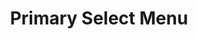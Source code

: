 ---
title: Primary Select Menu
category: Application
paid: true
isActive: false
ltr: {"vue":{"vueCss":[],"vueTail":[]},"preview":"function App() {\n\n    const menuItems = [\n        \"Software engineer\", \"Project manager\", \"IT manager\",\n        \"UI / UX designer\", \"Full-stack engineer\", \"Front-end enginner\",\n        \"Marketing manager\", \"embded system enginner\"\n    ]\n\n    const [selectedItem, setSelectedItem] = React.useState({\n        item: menuItems[0],\n        idx: 0\n    })\n    const [state, setState] = React.useState(false)\n    const selectMenuRef = React.useRef()\n\n    React.useEffect(() => {\n        \n        const handleSelectMenu = (e) => {\n            if (!selectMenuRef.current.contains(e.target)) {\n                setState(false)\n            }\n            console.log();\n        }\n\n        document.addEventListener('click', handleSelectMenu)\n        document.querySelectorAll(\".iframes\")\n        .forEach(el => {\n            el.contentWindow.document.addEventListener('click', handleSelectMenu)\n        })\n    }, [])\n\n    return (\n        <div className=\"relative max-w-xs px-4 mx-auto py-12 text-[15px]\">\n            <button ref={selectMenuRef} className=\"flex items-center justify-between w-full px-3 py-2 text-gray-500 bg-white border rounded-md shadow-sm cursor-default outline-none focus:border-indigo-600\" \n                aria-haspopup=\"true\" \n                aria-expanded=\"true\"\n                onClick={() => setState(!state)}\n            >\n                { selectedItem.item }\n                <svg xmlns=\"http://www.w3.org/2000/svg\" className=\"w-6 h-6 text-gray-400\" fill=\"none\" viewBox=\"0 0 24 24\" stroke=\"currentColor\">\n                    <path strokeLinecap=\"round\" strokeLinejoin=\"round\" strokeWidth={2} d=\"M8 9l4-4 4 4m0 6l-4 4-4-4\" />\n                </svg>\n            </button>\n            \n            {\n                state ? (\n                    <div className=\"relative w-full\">\n                        <ul className=\"w-full mt-3 overflow-y-auto bg-white border rounded-md shadow-sm max-h-64\" role=\"listbox\">\n                            {\n                                menuItems.map((el, idx) => (\n                                    <li\n                                        key={idx}\n                                        onClick={() => setSelectedItem({\n                                            item: el,\n                                            idx\n                                        })}\n                                        role=\"option\"\n                                        className={`${selectedItem.idx == idx ? 'text-indigo-600 bg-indigo-50' : ''} flex items-center justify-between px-3 cursor-default py-2 duration-150 text-gray-500 hover:text-indigo-600 hover:bg-indigo-50`}\n                                    >\n                                        { el }\n                                        {\n                                            selectedItem.idx == idx ? (\n                                                <svg xmlns=\"http://www.w3.org/2000/svg\" className=\"w-5 h-5 text-indigo-600\" viewBox=\"0 0 20 20\" fill=\"currentColor\">\n                                                    <path fillRule=\"evenodd\" d=\"M16.707 5.293a1 1 0 010 1.414l-8 8a1 1 0 01-1.414 0l-4-4a1 1 0 011.414-1.414L8 12.586l7.293-7.293a1 1 0 011.414 0z\" clipRule=\"evenodd\" />\n                                                </svg>\n                                            ) : ''\n                                        }\n                                    </li>\n                                ))\n                            }\n                        </ul>\n                    </div>\n                ) : ''\n            }\n        </div>\n    )\n}","react":{"jsxCss":[{"label":"App.jsx","code":"import { useEffect, useRef, useState } from \"react\"\n\nexport default () => {\n\n    const menuItems = [\n        \"Software engineer\", \"Project manager\", \"IT manager\",\n        \"UI / UX designer\", \"Full-stack engineer\", \"Front-end enginner\",\n        \"Marketing manager\", \"embded system enginner\"\n    ]\n\n    const [selectedItem, setSelectedItem] = useState({\n        item: menuItems[0],\n        idx: 0\n    })\n    const [state, setState] = useState(false)\n    const selectMenuRef = useRef()\n\n    useEffect(() => {\n        \n        const handleSelectMenu = (e) => {\n            if (!selectMenuRef.current.contains(e.target)) {\n                setState(false)\n            }\n        }\n\n        document.addEventListener('click', handleSelectMenu)\n\n    }, [])\n\n    return (\n        <div className=\"select-menu-primary\">\n            <button ref={selectMenuRef} className=\"select-menu-btn\" \n                aria-haspopup=\"true\" \n                aria-expanded=\"true\"\n                onClick={() => setState(!state)}\n            >\n                { selectedItem.item }\n                <svg xmlns=\"http://www.w3.org/2000/svg\" fill=\"none\" viewBox=\"0 0 24 24\" stroke=\"currentColor\">\n                    <path strokeLinecap=\"round\" strokeLinejoin=\"round\" strokeWidth={2} d=\"M8 9l4-4 4 4m0 6l-4 4-4-4\" />\n                </svg>\n            </button>\n            \n            {\n                state ? (\n                    <div className=\"items-container\">\n                        <ul className=\"items-list\" role=\"listbox\">\n                            {\n                                menuItems.map((el, idx) => (\n                                    <li\n                                        key={idx}\n                                        onClick={() => setSelectedItem({\n                                            item: el,\n                                            idx\n                                        })}\n                                        role=\"option\"\n                                        className={`${selectedItem.idx == idx ? 'active' : ''} item`}\n                                    >\n                                        { el }\n                                        {\n                                            selectedItem.idx == idx ? (\n                                                <svg xmlns=\"http://www.w3.org/2000/svg\" viewBox=\"0 0 20 20\" fill=\"currentColor\">\n                                                    <path fillRule=\"evenodd\" d=\"M16.707 5.293a1 1 0 010 1.414l-8 8a1 1 0 01-1.414 0l-4-4a1 1 0 011.414-1.414L8 12.586l7.293-7.293a1 1 0 011.414 0z\" clipRule=\"evenodd\" />\n                                                </svg>\n                                            ) : ''\n                                        }\n                                    </li>\n                                ))\n                            }\n                        </ul>\n                    </div>\n                ) : ''\n            }\n        </div>\n    )\n}"},{"code":".select-menu-primary {\n  position: relative;\n  max-width: 20rem;\n  padding-left: 1rem;\n  padding-right: 1rem;\n  margin: 3rem auto 0px auto;\n  font-size: 15px;\n}\n.select-menu-primary .select-menu-btn {\n  display: flex;\n  align-items: center;\n  justify-content: space-between;\n  width: 100%;\n  padding: 0.5rem 0.75rem 0.5rem 0.75rem;\n  color: #6b7280;\n  background-color: #FFF;\n  border: solid 1px #e5e7eb;\n  border-radius: 0.375rem;\n  box-shadow: 0 1px 2px 0 #0000000d;\n  cursor: default;\n  outline: none;\n}\n.select-menu-primary .select-menu-btn:focus {\n  border-color: #4f46e5;\n}\n.select-menu-primary .select-menu-btn svg {\n  width: 1.5rem;\n  height: 1.5rem;\n  color: #9ca3af;\n}\n.select-menu-primary .items-container {\n  position: relative;\n  width: 100%;\n}\n.select-menu-primary .items-container .items-list {\n  position: absolute;\n  width: 100%;\n  margin-top: 0.75rem;\n  overflow-y: auto;\n  background-color: #FFF;\n  border: solid 1px #e5e7eb;\n  border-radius: 0.375rem;\n  box-shadow: 0 1px 2px 0 #0000000d;\n  max-height: 16rem;\n}\n.select-menu-primary .items-container .items-list .item {\n  display: flex;\n  align-items: center;\n  justify-content: space-between;\n  padding: 0.5rem 0.75rem 0.5rem 0.75rem;\n  cursor: default;\n  transition-duration: 150ms;\n  color: #6b7280;\n}\n.select-menu-primary .items-container .items-list .item:hover {\n  color: #4f46e5;\n  background-color: #eef2ff;\n}\n.select-menu-primary .items-container .items-list .item svg {\n  width: 1.25rem;\n  height: 1.25rem;\n  color: #4f46e5;\n}\n.select-menu-primary .items-container .items-list .active {\n  color: #4f46e5;\n  background-color: #eef2ff;\n}","label":"style.css"}],"jsxTail":[{"code":"import { useEffect, useRef, useState } from \"react\"\n\nexport default () => {\n\n    const menuItems = [\n        \"Software engineer\", \"Project manager\", \"IT manager\",\n        \"UI / UX designer\", \"Full-stack engineer\", \"Front-end enginner\",\n        \"Marketing manager\", \"embded system enginner\"\n    ]\n\n    const [selectedItem, setSelectedItem] = useState({\n        item: menuItems[0],\n        idx: 0\n    })\n    const [state, setState] = useState(false)\n    const selectMenuRef = useRef()\n\n    useEffect(() => {\n        \n        const handleSelectMenu = (e) => {\n            if (!selectMenuRef.current.contains(e.target)) {\n                setState(false)\n            }\n        }\n\n        document.addEventListener('click', handleSelectMenu)\n\n    }, [])\n\n    return (\n        <div className=\"relative max-w-xs px-4 mx-auto mt-12 text-[15px]\">\n            <button ref={selectMenuRef} className=\"flex items-center justify-between w-full px-3 py-2 text-gray-500 bg-white border rounded-md shadow-sm cursor-default outline-none focus:border-indigo-600\" \n                aria-haspopup=\"true\" \n                aria-expanded=\"true\"\n                onClick={() => setState(!state)}\n            >\n                { selectedItem.item }\n                <svg xmlns=\"http://www.w3.org/2000/svg\" className=\"w-6 h-6 text-gray-400\" fill=\"none\" viewBox=\"0 0 24 24\" stroke=\"currentColor\">\n                    <path strokeLinecap=\"round\" strokeLinejoin=\"round\" strokeWidth={2} d=\"M8 9l4-4 4 4m0 6l-4 4-4-4\" />\n                </svg>\n            </button>\n            \n            {\n                state ? (\n                    <div className=\"relative w-full\">\n                        <ul className=\"absolute w-full mt-3 overflow-y-auto bg-white border rounded-md shadow-sm max-h-64\" role=\"listbox\">\n                            {\n                                menuItems.map((el, idx) => (\n                                    <li\n                                        key={idx}\n                                        onClick={() => setSelectedItem({\n                                            item: el,\n                                            idx\n                                        })}\n                                        role=\"option\"\n                                        className={`${selectedItem.idx == idx ? 'text-indigo-600 bg-indigo-50' : ''} flex items-center justify-between px-3 cursor-default py-2 duration-150 text-gray-500 hover:text-indigo-600 hover:bg-indigo-50`}\n                                    >\n                                        { el }\n                                        {\n                                            selectedItem.idx == idx ? (\n                                                <svg xmlns=\"http://www.w3.org/2000/svg\" className=\"w-5 h-5 text-indigo-600\" viewBox=\"0 0 20 20\" fill=\"currentColor\">\n                                                    <path fillRule=\"evenodd\" d=\"M16.707 5.293a1 1 0 010 1.414l-8 8a1 1 0 01-1.414 0l-4-4a1 1 0 011.414-1.414L8 12.586l7.293-7.293a1 1 0 011.414 0z\" clipRule=\"evenodd\" />\n                                                </svg>\n                                            ) : ''\n                                        }\n                                    </li>\n                                ))\n                            }\n                        </ul>\n                    </div>\n                ) : ''\n            }\n        </div>\n    )\n}","label":"App.jsx"}]}}
rtl: {"react":{"jsxCss":[{"code":"import { useEffect, useRef, useState } from \"react\"\n\nexport default () => {\n\n    const menuItems = [\n        \"مهندس برمجيات\", \"مدير المشروع\", \"مدير تكنولوجيا المعلومات\",\n        \"مصمم UI / UX\", \"مهندس Full-stack\", \"مهندس Front-end\",\n        \"مدير تسويق\", \"مهندس نظام مضمن\"\n    ]\n\n    const [selectedItem, setSelectedItem] = useState({\n        item: menuItems[0],\n        idx: 0\n    })\n    const [state, setState] = useState(false)\n    const selectMenuRef = useRef()\n\n    useEffect(() => {\n        \n        const handleSelectMenu = (e) => {\n            if (!selectMenuRef.current.contains(e.target)) {\n                setState(false)\n            }\n        }\n\n        document.addEventListener('click', handleSelectMenu)\n\n    }, [])\n\n    return (\n        <div className=\"select-menu-primary\">\n            <button ref={selectMenuRef} className=\"select-menu-btn\" \n                aria-haspopup=\"true\" \n                aria-expanded=\"true\"\n                onClick={() => setState(!state)}\n            >\n                { selectedItem.item }\n                <svg xmlns=\"http://www.w3.org/2000/svg\" fill=\"none\" viewBox=\"0 0 24 24\" stroke=\"currentColor\">\n                    <path strokeLinecap=\"round\" strokeLinejoin=\"round\" strokeWidth={2} d=\"M8 9l4-4 4 4m0 6l-4 4-4-4\" />\n                </svg>\n            </button>\n            \n            {\n                state ? (\n                    <div className=\"items-container\">\n                        <ul className=\"items-list\" role=\"listbox\">\n                            {\n                                menuItems.map((el, idx) => (\n                                    <li\n                                        key={idx}\n                                        onClick={() => setSelectedItem({\n                                            item: el,\n                                            idx\n                                        })}\n                                        role=\"option\"\n                                        className={`${selectedItem.idx == idx ? 'active' : ''} item`}\n                                    >\n                                        { el }\n                                        {\n                                            selectedItem.idx == idx ? (\n                                                <svg xmlns=\"http://www.w3.org/2000/svg\" viewBox=\"0 0 20 20\" fill=\"currentColor\">\n                                                    <path fillRule=\"evenodd\" d=\"M16.707 5.293a1 1 0 010 1.414l-8 8a1 1 0 01-1.414 0l-4-4a1 1 0 011.414-1.414L8 12.586l7.293-7.293a1 1 0 011.414 0z\" clipRule=\"evenodd\" />\n                                                </svg>\n                                            ) : ''\n                                        }\n                                    </li>\n                                ))\n                            }\n                        </ul>\n                    </div>\n                ) : ''\n            }\n        </div>\n    )\n}","label":"App.jsx"},{"label":"style.css","code":".select-menu-primary {\n  position: relative;\n  max-width: 20rem;\n  padding-left: 1rem;\n  padding-right: 1rem;\n  margin: 3rem auto 0px auto;\n  font-size: 15px;\n}\n.select-menu-primary .select-menu-btn {\n  display: flex;\n  align-items: center;\n  justify-content: space-between;\n  width: 100%;\n  padding: 0.5rem 0.75rem 0.5rem 0.75rem;\n  color: #6b7280;\n  background-color: #FFF;\n  border: solid 1px #e5e7eb;\n  border-radius: 0.375rem;\n  box-shadow: 0 1px 2px 0 #0000000d;\n  cursor: default;\n  outline: none;\n}\n.select-menu-primary .select-menu-btn:focus {\n  border-color: #4f46e5;\n}\n.select-menu-primary .select-menu-btn svg {\n  width: 1.5rem;\n  height: 1.5rem;\n  color: #9ca3af;\n}\n.select-menu-primary .items-container {\n  position: relative;\n  width: 100%;\n}\n.select-menu-primary .items-container .items-list {\n  position: absolute;\n  width: 100%;\n  margin-top: 0.75rem;\n  overflow-y: auto;\n  background-color: #FFF;\n  border: solid 1px #e5e7eb;\n  border-radius: 0.375rem;\n  box-shadow: 0 1px 2px 0 #0000000d;\n  max-height: 16rem;\n}\n.select-menu-primary .items-container .items-list .item {\n  display: flex;\n  align-items: center;\n  justify-content: space-between;\n  padding: 0.5rem 0.75rem 0.5rem 0.75rem;\n  cursor: default;\n  transition-duration: 150ms;\n  color: #6b7280;\n}\n.select-menu-primary .items-container .items-list .item:hover {\n  color: #4f46e5;\n  background-color: #eef2ff;\n}\n.select-menu-primary .items-container .items-list .item svg {\n  width: 1.25rem;\n  height: 1.25rem;\n  color: #4f46e5;\n}\n.select-menu-primary .items-container .items-list .active {\n  color: #4f46e5;\n  background-color: #eef2ff;\n}"}],"jsxTail":[{"code":"import { useEffect, useRef, useState } from \"react\"\n\nexport default () => {\n\n    const menuItems = [\n        \"مهندس برمجيات\", \"مدير المشروع\", \"مدير تكنولوجيا المعلومات\",\n        \"مصمم UI / UX\", \"مهندس Full-stack\", \"مهندس Front-end\",\n        \"مدير تسويق\", \"مهندس نظام مضمن\"\n    ]\n\n    const [selectedItem, setSelectedItem] = useState({\n        item: menuItems[0],\n        idx: 0\n    })\n    const [state, setState] = useState(false)\n    const selectMenuRef = useRef()\n\n    useEffect(() => {\n        \n        const handleSelectMenu = (e) => {\n            if (!selectMenuRef.current.contains(e.target)) {\n                setState(false)\n            }\n            console.log();\n        }\n\n        document.addEventListener('click', handleSelectMenu)\n        document.querySelectorAll(\".iframes\")\n        .forEach(el => {\n            el.contentWindow.document.addEventListener('click', handleSelectMenu)\n        })\n    }, [])\n\n    return (\n        <div className=\"relative max-w-xs px-4 mx-auto py-12 text-[15px]\">\n            <button ref={selectMenuRef} className=\"flex items-center justify-between w-full px-3 py-2 text-gray-500 bg-white border rounded-md shadow-sm cursor-default outline-none focus:border-indigo-600\" \n                aria-haspopup=\"true\" \n                aria-expanded=\"true\"\n                onClick={() => setState(!state)}\n            >\n                { selectedItem.item }\n                <svg xmlns=\"http://www.w3.org/2000/svg\" className=\"w-6 h-6 text-gray-400\" fill=\"none\" viewBox=\"0 0 24 24\" stroke=\"currentColor\">\n                    <path strokeLinecap=\"round\" strokeLinejoin=\"round\" strokeWidth={2} d=\"M8 9l4-4 4 4m0 6l-4 4-4-4\" />\n                </svg>\n            </button>\n            \n            {\n                state ? (\n                    <div className=\"relative w-full\">\n                        <ul className=\"w-full mt-3 overflow-y-auto bg-white border rounded-md shadow-sm max-h-64\" role=\"listbox\">\n                            {\n                                menuItems.map((el, idx) => (\n                                    <li\n                                        key={idx}\n                                        onClick={() => setSelectedItem({\n                                            item: el,\n                                            idx\n                                        })}\n                                        role=\"option\"\n                                        className={`${selectedItem.idx == idx ? 'text-indigo-600 bg-indigo-50' : ''} flex items-center justify-between px-3 cursor-default py-2 duration-150 text-gray-500 hover:text-indigo-600 hover:bg-indigo-50`}\n                                    >\n                                        { el }\n                                        {\n                                            selectedItem.idx == idx ? (\n                                                <svg xmlns=\"http://www.w3.org/2000/svg\" className=\"w-5 h-5 text-indigo-600\" viewBox=\"0 0 20 20\" fill=\"currentColor\">\n                                                    <path fillRule=\"evenodd\" d=\"M16.707 5.293a1 1 0 010 1.414l-8 8a1 1 0 01-1.414 0l-4-4a1 1 0 011.414-1.414L8 12.586l7.293-7.293a1 1 0 011.414 0z\" clipRule=\"evenodd\" />\n                                                </svg>\n                                            ) : ''\n                                        }\n                                    </li>\n                                ))\n                            }\n                        </ul>\n                    </div>\n                ) : ''\n            }\n        </div>\n    )\n}","label":"App.jsx"}]},"preview":"function App() {\n\n    const menuItems = [\n        \"مهندس برمجيات\", \"مدير المشروع\", \"مدير تكنولوجيا المعلومات\",\n        \"مصمم UI / UX\", \"مهندس Full-stack\", \"مهندس Front-end\",\n        \"مدير تسويق\", \"مهندس نظام مضمن\"\n    ]\n\n    const [selectedItem, setSelectedItem] = React.useState({\n        item: menuItems[0],\n        idx: 0\n    })\n    const [state, setState] = React.useState(false)\n    const selectMenuRef = React.useRef()\n\n    React.useEffect(() => {\n        \n        const handleSelectMenu = (e) => {\n            if (!selectMenuRef.current.contains(e.target)) {\n                setState(false)\n            }\n            console.log();\n        }\n\n        document.addEventListener('click', handleSelectMenu)\n        document.querySelectorAll(\".iframes\")\n        .forEach(el => {\n            el.contentWindow.document.addEventListener('click', handleSelectMenu)\n        })\n    }, [])\n\n    return (\n        <div className=\"relative max-w-xs px-4 mx-auto py-12 text-[15px]\">\n            <button ref={selectMenuRef} className=\"flex items-center justify-between w-full px-3 py-2 text-gray-500 bg-white border rounded-md shadow-sm cursor-default outline-none focus:border-indigo-600\" \n                aria-haspopup=\"true\" \n                aria-expanded=\"true\"\n                onClick={() => setState(!state)}\n            >\n                { selectedItem.item }\n                <svg xmlns=\"http://www.w3.org/2000/svg\" className=\"w-6 h-6 text-gray-400\" fill=\"none\" viewBox=\"0 0 24 24\" stroke=\"currentColor\">\n                    <path strokeLinecap=\"round\" strokeLinejoin=\"round\" strokeWidth={2} d=\"M8 9l4-4 4 4m0 6l-4 4-4-4\" />\n                </svg>\n            </button>\n            \n            {\n                state ? (\n                    <div className=\"relative w-full\">\n                        <ul className=\"w-full mt-3 overflow-y-auto bg-white border rounded-md shadow-sm max-h-64\" role=\"listbox\">\n                            {\n                                menuItems.map((el, idx) => (\n                                    <li\n                                        key={idx}\n                                        onClick={() => setSelectedItem({\n                                            item: el,\n                                            idx\n                                        })}\n                                        role=\"option\"\n                                        className={`${selectedItem.idx == idx ? 'text-indigo-600 bg-indigo-50' : ''} flex items-center justify-between px-3 cursor-default py-2 duration-150 text-gray-500 hover:text-indigo-600 hover:bg-indigo-50`}\n                                    >\n                                        { el }\n                                        {\n                                            selectedItem.idx == idx ? (\n                                                <svg xmlns=\"http://www.w3.org/2000/svg\" className=\"w-5 h-5 text-indigo-600\" viewBox=\"0 0 20 20\" fill=\"currentColor\">\n                                                    <path fillRule=\"evenodd\" d=\"M16.707 5.293a1 1 0 010 1.414l-8 8a1 1 0 01-1.414 0l-4-4a1 1 0 011.414-1.414L8 12.586l7.293-7.293a1 1 0 011.414 0z\" clipRule=\"evenodd\" />\n                                                </svg>\n                                            ) : ''\n                                        }\n                                    </li>\n                                ))\n                            }\n                        </ul>\n                    </div>\n                ) : ''\n            }\n        </div>\n    )\n}","vue":{"vueTail":[],"vueCss":[]}}
slug: /select-menus
id: f5a5e83c-185a-4a20-b75a-97760aa45255
created_at: 2
---